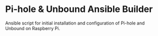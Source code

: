 # Pi-hole & Unbound Ansible Builder

Ansible script for initial installation and configuration of Pi-hole and Unbound on Raspberry Pi. 
